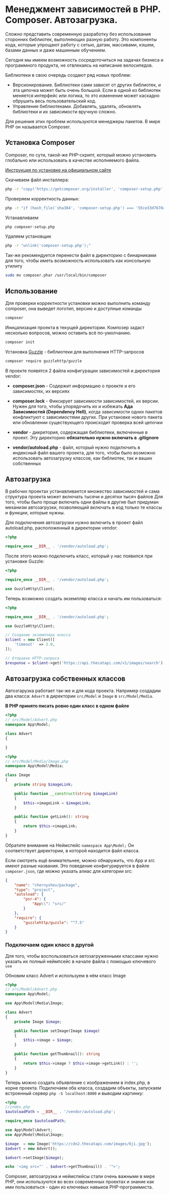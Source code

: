 # Менеджмент зависимостей в PHP. Composer. Автозагрузка.

Сложно представить современную разработку без использования сторонних библиотек, выполняющих разную работу. Это компоненты кода, которые упрощают работу с сетью, датам, массивами, кэшем, базами данных и даже машинным обучением.

Сегодня мы имеем возможность сосредоточиться на задачах бизнеса и программного продукта, не отвлекаясь на написание велосипедов.

Библиотеки в свою очередь создают ряд новых проблем:
 - Версионирование. Библиотеки сами зависят от других библиотек, и эта цепочка может быть очень большой. Если в одной из библиотек меняется интерфейс или логика, то это изменение может каскадно обрушить весь пользовательский код.
 - Управление библиотеками. Добавлять, удалять, обновлять библиотеки и их зависимости вручную сложно.

 Для решения этих проблем используются менеджеры пакетов. В мире PHP он называется Composer.

## Установка Composer
Composer, по сути, такой-же PHP-скрипт, который можно установить глобально или использовать в качестве исполняемого файла.

[Инструкция по установке на официальном сайте](https://getcomposer.org/download/)

Скачиваем файл инсталлера:
```bash
php -r "copy('https://getcomposer.org/installer', 'composer-setup.php');"
```
Проверяем корректность данных:
```bash
php -r "if (hash_file('sha384', 'composer-setup.php') === '55ce33d7678c5a611085589f1f3ddf8b3c52d662cd01d4ba75c0ee0459970c2200a51f492d557530c71c15d8dba01eae') { echo 'Installer verified'; } else { echo 'Installer corrupt'; unlink('composer-setup.php'); } echo PHP_EOL;"
```

Устанавливаем
```bash
php composer-setup.php
```

Удаляем установщик
```bash
php -r "unlink('composer-setup.php');"
```

Так-же рекомендуется перенести файл в директорию с бинарниками для того, чтобы иметь возможность использовать как консольную утилиту
```bash
sudo mv composer.phar /usr/local/bin/composer
```

## Использование

Для проверки корректности установки можно выполнить команду composer, она выведет логотип, версию и доступные команды
```bash
composer
```

Иницализация проекта в текущей директории. Композер задаст несколько вопросов, можно оставить всё по-умолчанию.
```bash
composer init
```

Установка [Guzzle](https://docs.guzzlephp.org/en/stable/overview.html#installation) - библиотеки для выполнения HTTP-запросов
```bash
composer require guzzlehttp/guzzle
```

В проекте появятся 2 файла конфигурации зависимостей и директория vendor:
- **composer.json** - Содержит информацию о проекте и его зависимостях, их версиях

- **composer.lock** - Фиксирует зависимости зависимостей, их версии.
Нужен для того, чтобы упорядочить их и избежать **Ада Зависимостей (Dependency Hell)**,
когда зависимости одних пакетов конфликтуют с зависимостями других.
При установке нового пакета или обновлении существующего происходит проверка всей цепочки

- **vendor** - дикретория, содержащая библиотеки, включенные в проект. Эту директорию **обязательно нужно включать в .gitignore** 

- **vendor/autoload.php** - файл, который нужно подключить в индексный файл вашего проекта, для того, чтобы было возможно использовать автозагрузку классов, как библиотек, так и ваших собственных

## Автозагрузка
В рабочих проектах устанавливается множество зависимостей и сама структура проекта может включать тысячи и десятки тысяч файлов
Для того, чтобы было проще включать одни файлы в другие был придуман механизм автозагрузки, позволяющий включать в код только те классы и функции, которые нужны.

Для подключения автозагрузки нужно включить в проект файл autoload.php, расположенный в директории vendor:
```php
<?php

require_once __DIR__ . '/vendor/autoload.php';
```

После этого можно подключить класс, который у нас появился при установке Guzzle:
```php
<?php

require_once __DIR__ . '/vendor/autoload.php';

use GuzzleHttp\Client;
```

Теперь возможно создать экземпляр класса и начать им пользоваться:
```php
<?php

require_once __DIR__ . '/vendor/autoload.php';

use GuzzleHttp\Client;

// Создание экземпляра класса
$client = new Client([
    'timeout'  => 2.0,
]);

// Отправке HTTP-запроса
$response = $client->get('https://api.thecatapi.com/v1/images/search');
```

## Автозагрузка собственных классов
Автозгарузка работает так-же и для кода проекта.
Например создадим два класса: ```Advert``` в директории ```src/Model``` и ```Image``` в ```src/Model/Media```.

**В PHP принято писать ровно один класс в одном файле**
```php
<?php
// src/Model/Advert.php
namespace App\Model;

class Advert
{

}
```
```php
<?php
// src/Model/Media/Image.php
namespace App\Model\Media;

class Image
{
    private string $imageLink;

    public function __construct(string $imageLink)
    {
        $this->imageLink = $imageLink;
    }

    public function getLink(): string
    {
        return $this->imageLink;
    }
}
```
Обратите внимание на Неймспейс ```namespace App\Model;```
Он соответствует директории, в которой находится файл класса.

Если смотреть ещё внимательнее, можно обнаружить, что App и src имеют разные названия. Это поведение конфигурируется в файле ```composer.json```, где можно указать алиас для категории src:
```json
{
    "name": "chernyshev/package",
    "type": "project",
    "autoload": {
        "psr-4": {
            "App\\": "src/"
        }
    },
    "require": {
        "guzzlehttp/guzzle": "^7.5"
    }
}
```

### Подключаем один класс в другой
Для того, чтобы воспользоваться автозагруженными классами нужно указать их полный неймпсейс в начале файла с помощью ключевого ```use```

Обновим класс Advert и используем в нём класс Image
```php
<?php
// src/Model/Advert.php
namespace App\Model;

use App\Model\Media\Image;

class Advert
{
    private Image $image;

    public function setImage(Image $image)
    {
        $this->image = $image;
    }

    public function getThumbnail(): string
    {
        return $this->image ? $this->image->getLink() : '';
    }
}
```

Теперь можно создать объявление с изображением в index.php, в корне проекта.
Подключаем оба класса, создадим объекты, запускаем встроенный сервер ```php -S localhost:8000``` и выводим картинку:

```php
<?php
//index.php
$autoloadPath = __DIR__ . '/vendor/autoload.php';

require_once $autoloadPath;

use App\Model\Advert;
use App\Model\Media\Image;

$image  = new Image('https://cdn2.thecatapi.com/images/6ji.jpg');
$advert = new Advert();

$advert->setImage($image);

echo '<img src="' . $advert->getThumbnail() . '">';
```

Composer, автозагрузка и неймспейсы стали очень важными в мире PHP, они используются во всех современных проектах и знание как ими пользоваться - один из ключевых навыков PHP-программиста.